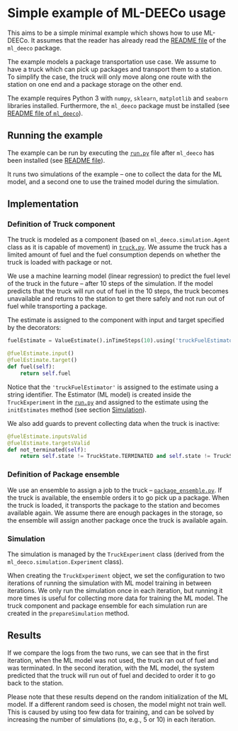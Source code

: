 # Simple example of ML-DEECo usage

This aims to be a simple minimal example which shows how to use ML-DEECo. It assumes that the reader has already read the [README file](../../../ml_deeco/README.md) of the `ml_deeco` package.

The example models a package transportation use case. We assume to have a truck which can pick up packages and transport them to a station. To simplify the case, the truck will only move along one route with the station on one end and a package storage on the other end.

The example requires Python 3 with `numpy`, `sklearn`, `matplotlib` and `seaborn` libraries installed. Furthermore, the `ml_deeco` package must be installed (see [README file of `ml_deeco`](../../../ml_deeco/README.md#installation)).

## Running the example

The example can be run by executing the [`run.py`](run.py) file after `ml_deeco` has been installed (see [README file](../../../ml_deeco/README.md)).

It runs two simulations of the example &ndash; one to collect the data for the ML model, and a second one to use the trained model during the simulation.

## Implementation

### Definition of Truck component

The truck is modeled as a component (based on `ml_deeco.simulation.Agent` class as it is capable of movement) in [`truck.py`](truck.py). We assume the truck has a limited amount of fuel and the fuel consumption depends on whether the truck is loaded with package or not.

We use a machine learning model (linear regression) to predict the fuel level of the truck in the future &ndash; after 10 steps of the simulation. If the model predicts that the truck will run out of fuel in the 10 steps, the truck becomes unavailable and returns to the station to get there safely and not run out of fuel while transporting a package.

The estimate is assigned to the component with input and target specified by the decorators:
```py
fuelEstimate = ValueEstimate().inTimeSteps(10).using('truckFuelEstimator')

@fuelEstimate.input()
@fuelEstimate.target()
def fuel(self):
    return self.fuel
```

Notice that the `'truckFuelEstimator'` is assigned to the estimate using a string identifier. The Estimator (ML model) is created inside the `TruckExperiment` in the [`run.py`](run.py) and assigned to the estimate using the `initEstimates` method (see section [Simulation](#simulation)).

We also add guards to prevent collecting data when the truck is inactive:
```py
@fuelEstimate.inputsValid
@fuelEstimate.targetsValid
def not_terminated(self):
    return self.state != TruckState.TERMINATED and self.state != TruckState.AT_STATION
```

### Definition of Package ensemble

We use an ensemble to assign a job to the truck &ndash; [`package_ensemble.py`](package_ensemble.py). If the truck is available, the ensemble orders it to go pick up a package. When the truck is loaded, it transports the package to the station and becomes available again. We assume there are enough packages in the storage, so the ensemble will assign another package once the truck is available again.

### Simulation

The simulation is managed by the `TruckExperiment` class (derived from the `ml_deeco.simulation.Experiment` class).

When creating the `TruckExperiment` object, we set the configuration to two iterations of running the simulation with ML model training in between iterations. We only run the simulation once in each iteration, but running it more times is useful for collecting more data for training the ML model. The truck component and package ensemble for each simulation run are created in the `prepareSimulation` method.

## Results

If we compare the logs from the two runs, we can see that in the first iteration, when the ML model was not used, the truck ran out of fuel and was terminated. In the second iteration, with the ML model, the system predicted that the truck will run out of fuel and decided to order it to go back to the station.

Please note that these results depend on the random initialization of the ML model. If a different random seed is chosen, the model might not train well. This is caused by using too few data for training, and can be solved by increasing the number of simulations (to, e.g., 5 or 10) in each iteration.
